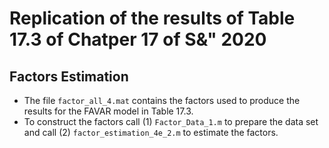 
# Replication of the results of Table 17.3 of Chatper 17 of S&" 2020

## Factors Estimation

* The file `factor_all_4.mat` contains the factors used to produce the results for the FAVAR model in Table 17.3.
* To construct the factors call (1) `Factor_Data_1.m` to prepare the data set and call (2) `factor_estimation_4e_2.m` to estimate the factors.